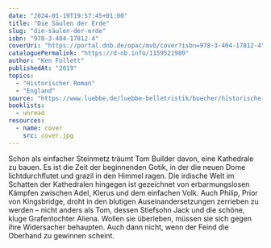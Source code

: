 ```yaml
---
date: "2024-01-19T19:57:45+01:00"
title: "Die Säulen der Erde"
slug: "die-säulen-der-erde"
isbn: "978-3-404-17812-4"
coverUri: "https://portal.dnb.de/opac/mvb/cover?isbn=978-3-404-17812-4"
cataloguePermalink: "https://d-nb.info/1159521980"
author: "Ken Follett"
publishedAt: "2019"
topics:
  - "Historischer Roman"
  - "England"
source: "https://www.luebbe.de/luebbe-belletristik/buecher/historische-romane/die-saeulen-der-erde/id_7041488"
booklists:
  - unread
resources:
  - name: cover
    src: cover.jpg
---
```


Schon als einfacher Steinmetz träumt Tom Builder davon, eine Kathedrale zu 
bauen. Es ist die Zeit der beginnenden Gotik, in der die neuen Dome 
lichtdurchflutet und grazil in den Himmel ragen. Die irdische Welt im Schatten 
der Kathedralen hingegen ist gezeichnet von erbarmungslosen Kämpfen zwischen 
Adel, Klerus und dem einfachen Volk. Auch Philip, Prior von Kingsbridge, droht 
in den blutigen Auseinandersetzungen zerrieben zu werden – nicht anders als 
Tom, dessen Stiefsohn Jack und die schöne, kluge Grafentochter Aliena. Wollen 
sie überleben, müssen sie sich gegen ihre Widersacher behaupten. Auch dann 
nicht, wenn der Feind die Oberhand zu gewinnen scheint.
